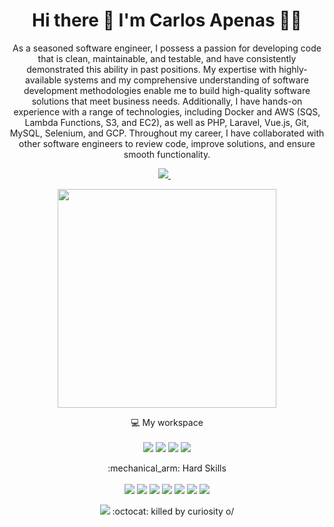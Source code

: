 <h1 align='center'>
  Hi there 👋 I'm Carlos Apenas 👨‍💻
</h1>

<p align='center'>
As a seasoned software engineer, I possess a passion for developing code that is clean, maintainable, and testable, and have consistently demonstrated this ability in past positions. My expertise with highly-available systems and my comprehensive understanding of software development methodologies enable me to build high-quality software solutions that meet business needs. Additionally, I have hands-on experience with a range of technologies, including Docker and AWS (SQS, Lambda Functions, S3, and EC2), as well as PHP, Laravel, Vue.js, Git, MySQL, Selenium, and GCP. Throughout my career, I have collaborated with other software engineers to review code, improve solutions, and ensure smooth functionality. 
</p>

<p align='center'>
  <a href="https://www.linkedin.com/in/ocarlosapenas/">
    <img src="https://img.shields.io/badge/linkedin-%230077B5.svg?&style=for-the-badge&logo=linkedin&logoColor=white" />
  </a>&nbsp;&nbsp;  
</p>

<p align='center'>
  <a href="#"><img src="https://github-readme-stats.vercel.app/api?username=ocarlosapenas&show_icons=true&count_private=true&theme=dark" width="350"></a>
</p>

<p align='center'>
  💻 My workspace<br/><br/>
  <img src="https://img.shields.io/badge/Deepin-007CFF?style=for-the-badge&logo=deepin&logoColor=white" />
  <img src="https://img.shields.io/badge/Intel-Core_i3_8th-0071C5?style=for-the-badge&logo=intel&logoColor=white" /> 
  <img src="https://img.shields.io/badge/RAM-12GB-%230071C5.svg?&style=for-the-badge&logoColor=white" />
  <img src="https://img.shields.io/badge/NVIDIA-geforce%20mx150-76B900?style=for-the-badge&logo=nvidia&logoColor=white" />
</p>

<p align='center'>
 :mechanical_arm: Hard Skills<br/><br/>
  <img src="https://img.shields.io/badge/PHP-777BB4?style=for-the-badge&logo=php&logoColor=white" />
  <img src="https://img.shields.io/badge/MySQL-00000F?style=for-the-badge&logo=mysql&logoColor=white" /> 
  <img src="https://img.shields.io/badge/Laravel-FF2D20?style=for-the-badge&logo=laravel&logoColor=white" />
  <img src="https://img.shields.io/badge/Electron-2B2E3A?style=for-the-badge&logo=electron&logoColor=9FEAF9" /> 
  <img src="https://img.shields.io/badge/-materialize--css-ff69b4?style=for-the-badge&logo=materialize--css&logoColor=white"/>
  <img src="https://img.shields.io/badge/Linux-FCC624?style=for-the-badge&logo=linux&logoColor=black" />
  <img src="https://img.shields.io/badge/Ubuntu-E95420?style=for-the-badge&logo=ubuntu&logoColor=white" />
</p>

<p align='center'>
  <a href="#"><img src="https://badges.pufler.dev/visits/ocarlosapenas/ocarlosapenas"></a> :octocat: killed by curiosity o/
</p>


